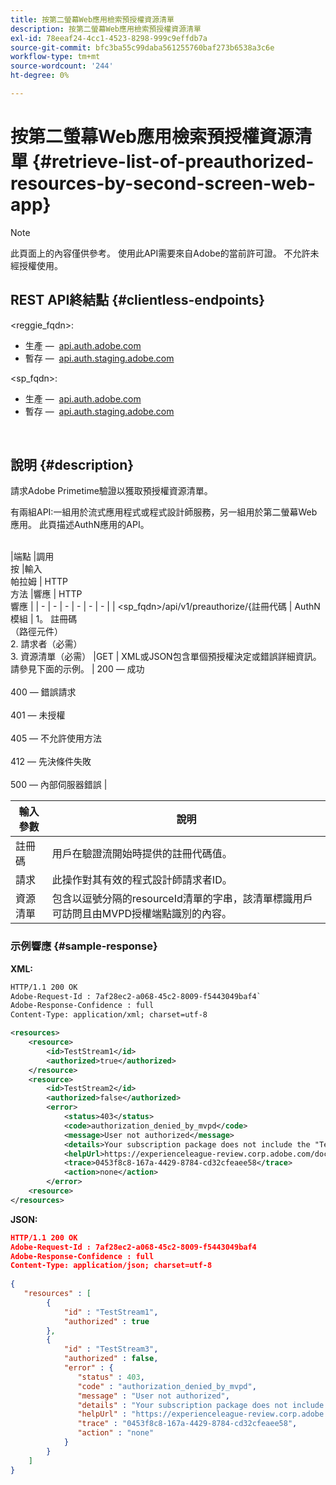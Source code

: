 ```yaml
---
title: 按第二螢幕Web應用檢索預授權資源清單
description: 按第二螢幕Web應用檢索預授權資源清單
exl-id: 78eeaf24-4cc1-4523-8298-999c9effdb7a
source-git-commit: bfc3ba55c99daba561255760baf273b6538a3c6e
workflow-type: tm+mt
source-wordcount: '244'
ht-degree: 0%

---
```


# 按第二螢幕Web應用檢索預授權資源清單 {#retrieve-list-of-preauthorized-resources-by-second-screen-web-app}

>[!NOTE]
>
>此頁面上的內容僅供參考。 使用此API需要來自Adobe的當前許可證。 不允許未經授權使用。

## REST API終結點 {#clientless-endpoints}

&lt;reggie_fqdn>:

* 生產 —  [api.auth.adobe.com](http://api.auth.adobe.com/)
* 暫存 —  [api.auth.staging.adobe.com](http://api.auth-staging.adobe.com/)

&lt;sp_fqdn>:

* 生產 —  [api.auth.adobe.com](http://api.auth.adobe.com/)
* 暫存 —  [api.auth.staging.adobe.com](http://api.auth-staging.adobe.com/)

</br>

## 說明 {#description}

請求Adobe Primetime驗證以獲取預授權資源清單。

有兩組API:一組用於流式應用程式或程式設計師服務，另一組用於第二螢幕Web應用。 此頁描述AuthN應用的API。

 \
|端點 |調用  </br>按 |輸入   </br>帕拉姆 | HTTP  </br>方法 |響應 | HTTP  </br>響應 | | - | - | - | - | - | - | | &lt;sp_fqdn>/api/v1/preauthorize/{註冊代碼 | AuthN模組 | 1。  註冊碼  </br>    （路徑元件）</br>2.  請求者（必需）</br>3.  資源清單（必需） |GET | XML或JSON包含單個預授權決定或錯誤詳細資訊。 請參見下面的示例。 | 200 — 成功</br></br>400 — 錯誤請求</br></br>401 — 未授權</br></br>405 — 不允許使用方法  </br></br>412 — 先決條件失敗</br></br>500 — 內部伺服器錯誤 |



| 輸入參數 | 說明 |
| ----------------- | ------------------------------------------------------------------------------------------------------------------------------------------------------------------------------ |
| 註冊碼 | 用戶在驗證流開始時提供的註冊代碼值。 |
| 請求 | 此操作對其有效的程式設計師請求者ID。 |
| 資源清單 | 包含以逗號分隔的resourceId清單的字串，該清單標識用戶可訪問且由MVPD授權端點識別的內容。 |


### 示例響應 {#sample-response}

**XML:**

```XML
HTTP/1.1 200 OK
Adobe-Request-Id : 7af28ec2-a068-45c2-8009-f5443049baf4`
Adobe-Response-Confidence : full
Content-Type: application/xml; charset=utf-8

<resources>
    <resource>
        <id>TestStream1</id>
        <authorized>true</authorized>
    </resource>
    <resource>
        <id>TestStream2</id>
        <authorized>false</authorized>  
        <error>
            <status>403</status>
            <code>authorization_denied_by_mvpd</code>
            <message>User not authorized</message>
            <details>Your subscription package does not include the "TestStream3" channel.</details>
            <helpUrl>https://experienceleague-review.corp.adobe.com/docs/primetime/authentication/auth-features/error-reportn/enhanced-error-codes.html#error-codes</helpUrl>
            <trace>0453f8c8-167a-4429-8784-cd32cfeaee58</trace>
            <action>none</action>
        </error>
    <resource>
</resources>
```

**JSON:**

```JSON
HTTP/1.1 200 OK
Adobe-Request-Id : 7af28ec2-a068-45c2-8009-f5443049baf4
Adobe-Response-Confidence : full
Content-Type: application/json; charset=utf-8
 
{
   "resources" : [
        {
            "id" : "TestStream1",
            "authorized" : true
        },
        {
            "id" : "TestStream3",
            "authorized" : false,
            "error" : {
               "status" : 403,
               "code" : "authorization_denied_by_mvpd",
               "message" : "User not authorized",
               "details" : "Your subscription package does not include the "TestStream3" channel.",
               "helpUrl" : "https://experienceleague-review.corp.adobe.com/docs/primetime/authentication/auth-features/error-reportn/enhanced-error-codes.html#error-codes",
               "trace" : "0453f8c8-167a-4429-8784-cd32cfeaee58",
               "action" : "none"
            }
        } 
    ]
}
```
